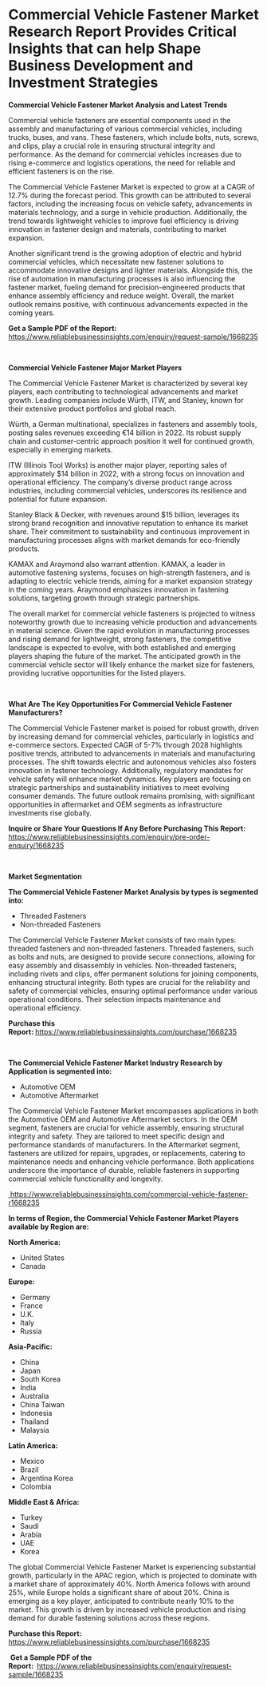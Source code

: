 <p><h1>Commercial Vehicle Fastener Market Research Report Provides Critical Insights that can help Shape Business Development and Investment Strategies</h1></p><p><strong>Commercial Vehicle Fastener Market Analysis and Latest Trends</strong></p>
<p><p>Commercial vehicle fasteners are essential components used in the assembly and manufacturing of various commercial vehicles, including trucks, buses, and vans. These fasteners, which include bolts, nuts, screws, and clips, play a crucial role in ensuring structural integrity and performance. As the demand for commercial vehicles increases due to rising e-commerce and logistics operations, the need for reliable and efficient fasteners is on the rise.</p><p>The Commercial Vehicle Fastener Market is expected to grow at a CAGR of 12.7% during the forecast period. This growth can be attributed to several factors, including the increasing focus on vehicle safety, advancements in materials technology, and a surge in vehicle production. Additionally, the trend towards lightweight vehicles to improve fuel efficiency is driving innovation in fastener design and materials, contributing to market expansion.</p><p>Another significant trend is the growing adoption of electric and hybrid commercial vehicles, which necessitate new fastener solutions to accommodate innovative designs and lighter materials. Alongside this, the rise of automation in manufacturing processes is also influencing the fastener market, fueling demand for precision-engineered products that enhance assembly efficiency and reduce weight. Overall, the market outlook remains positive, with continuous advancements expected in the coming years.</p></p>
<p><strong>Get a Sample PDF of the Report:&nbsp;</strong> <a href="https://www.reliablebusinessinsights.com/enquiry/request-sample/1668235?utm_campaign=3696&utm_medium=2&utm_source=Github&utm_content=ia&utm_term=19042025&utm_id=commercial-vehicle-fastener">https://www.reliablebusinessinsights.com/enquiry/request-sample/1668235</a></p>
<p>&nbsp;</p>
<p><strong>Commercial Vehicle Fastener Major Market Players</strong></p>
<p><p>The Commercial Vehicle Fastener Market is characterized by several key players, each contributing to technological advancements and market growth. Leading companies include Würth, ITW, and Stanley, known for their extensive product portfolios and global reach. </p><p>Würth, a German multinational, specializes in fasteners and assembly tools, posting sales revenues exceeding €14 billion in 2022. Its robust supply chain and customer-centric approach position it well for continued growth, especially in emerging markets.</p><p>ITW (Illinois Tool Works) is another major player, reporting sales of approximately $14 billion in 2022, with a strong focus on innovation and operational efficiency. The company’s diverse product range across industries, including commercial vehicles, underscores its resilience and potential for future expansion.</p><p>Stanley Black & Decker, with revenues around $15 billion, leverages its strong brand recognition and innovative reputation to enhance its market share. Their commitment to sustainability and continuous improvement in manufacturing processes aligns with market demands for eco-friendly products.</p><p>KAMAX and Araymond also warrant attention. KAMAX, a leader in automotive fastening systems, focuses on high-strength fasteners, and is adapting to electric vehicle trends, aiming for a market expansion strategy in the coming years. Araymond emphasizes innovation in fastening solutions, targeting growth through strategic partnerships.</p><p>The overall market for commercial vehicle fasteners is projected to witness noteworthy growth due to increasing vehicle production and advancements in material science. Given the rapid evolution in manufacturing processes and rising demand for lightweight, strong fasteners, the competitive landscape is expected to evolve, with both established and emerging players shaping the future of the market. The anticipated growth in the commercial vehicle sector will likely enhance the market size for fasteners, providing lucrative opportunities for the listed players.</p></p>
<p>&nbsp;</p>
<p><strong>What Are The Key Opportunities For Commercial Vehicle Fastener Manufacturers?</strong></p>
<p><p>The Commercial Vehicle Fastener market is poised for robust growth, driven by increasing demand for commercial vehicles, particularly in logistics and e-commerce sectors. Expected CAGR of 5-7% through 2028 highlights positive trends, attributed to advancements in materials and manufacturing processes. The shift towards electric and autonomous vehicles also fosters innovation in fastener technology. Additionally, regulatory mandates for vehicle safety will enhance market dynamics. Key players are focusing on strategic partnerships and sustainability initiatives to meet evolving consumer demands. The future outlook remains promising, with significant opportunities in aftermarket and OEM segments as infrastructure investments rise globally.</p></p>
<p><strong>Inquire or Share Your Questions If Any Before Purchasing This Report:</strong> <a href="https://www.reliablebusinessinsights.com/enquiry/pre-order-enquiry/1668235?utm_campaign=3696&utm_medium=2&utm_source=Github&utm_content=ia&utm_term=19042025&utm_id=commercial-vehicle-fastener">https://www.reliablebusinessinsights.com/enquiry/pre-order-enquiry/1668235</a></p>
<p>&nbsp;</p>
<p><strong>Market Segmentation</strong></p>
<p><strong>The Commercial Vehicle Fastener Market Analysis by types is segmented into:</strong></p>
<p><ul><li>Threaded Fasteners</li><li>Non-threaded Fasteners</li></ul></p>
<p><p>The Commercial Vehicle Fastener Market consists of two main types: threaded fasteners and non-threaded fasteners. Threaded fasteners, such as bolts and nuts, are designed to provide secure connections, allowing for easy assembly and disassembly in vehicles. Non-threaded fasteners, including rivets and clips, offer permanent solutions for joining components, enhancing structural integrity. Both types are crucial for the reliability and safety of commercial vehicles, ensuring optimal performance under various operational conditions. Their selection impacts maintenance and operational efficiency.</p></p>
<p><strong>Purchase this Report:&nbsp;</strong><a href="https://www.reliablebusinessinsights.com/purchase/1668235?utm_campaign=3696&utm_medium=2&utm_source=Github&utm_content=ia&utm_term=19042025&utm_id=commercial-vehicle-fastener">https://www.reliablebusinessinsights.com/purchase/1668235</a></p>
<p>&nbsp;</p>
<p><strong>The Commercial Vehicle Fastener Market Industry Research by Application is segmented into:</strong></p>
<p><ul><li>Automotive OEM</li><li>Automotive Aftermarket</li></ul></p>
<p><p>The Commercial Vehicle Fastener Market encompasses applications in both the Automotive OEM and Automotive Aftermarket sectors. In the OEM segment, fasteners are crucial for vehicle assembly, ensuring structural integrity and safety. They are tailored to meet specific design and performance standards of manufacturers. In the Aftermarket segment, fasteners are utilized for repairs, upgrades, or replacements, catering to maintenance needs and enhancing vehicle performance. Both applications underscore the importance of durable, reliable fasteners in supporting commercial vehicle functionality and longevity.</p></p>
<p><a href="https://www.reliablebusinessinsights.com/commercial-vehicle-fastener-r1668235?utm_campaign=3696&utm_medium=2&utm_source=Github&utm_content=ia&utm_term=19042025&utm_id=commercial-vehicle-fastener">&nbsp;https://www.reliablebusinessinsights.com/commercial-vehicle-fastener-r1668235</a></p>
<p><strong>In terms of Region, the Commercial Vehicle Fastener Market Players available by Region are:</strong></p>
<p>
    <p> <strong> North America: </strong>
        <ul>
            <li>United States</li>
            <li>Canada</li>
        </ul>
        </p> 
    <p> <strong> Europe: </strong>
        <ul>
            <li>Germany</li>
            <li>France</li>
            <li>U.K.</li>
            <li>Italy</li>
            <li>Russia</li>
        </ul>
        </p> 
    <p> <strong> Asia-Pacific: </strong>
        <ul>
            <li>China</li>
            <li>Japan</li>
            <li>South Korea</li>
            <li>India</li>
            <li>Australia</li>
            <li>China Taiwan</li>
            <li>Indonesia</li>
            <li>Thailand</li>
            <li>Malaysia</li>
        </ul>
        </p> 
    <p> <strong> Latin America: </strong>
        <ul>
            <li>Mexico</li>
            <li>Brazil</li>
            <li>Argentina Korea</li>
            <li>Colombia</li>
        </ul>
        </p> 
    <p> <strong> Middle East & Africa: </strong>
        <ul>
            <li>Turkey</li>
            <li>Saudi</li>
            <li>Arabia</li>
            <li>UAE</li>
            <li>Korea</li>
        </ul>
    </p>
    </p>
<p><p>The global Commercial Vehicle Fastener Market is experiencing substantial growth, particularly in the APAC region, which is projected to dominate with a market share of approximately 40%. North America follows with around 25%, while Europe holds a significant share of about 20%. China is emerging as a key player, anticipated to contribute nearly 10% to the market. This growth is driven by increased vehicle production and rising demand for durable fastening solutions across these regions.</p></p>
<p><strong>Purchase this Report: </strong><a href="https://www.reliablebusinessinsights.com/purchase/1668235?utm_campaign=3696&utm_medium=2&utm_source=Github&utm_content=ia&utm_term=19042025&utm_id=commercial-vehicle-fastener">https://www.reliablebusinessinsights.com/purchase/1668235</a></p>
<p>&nbsp;<strong>Get a Sample PDF of the Report:&nbsp;&nbsp;</strong><a href="https://www.reliablebusinessinsights.com/enquiry/request-sample/1668235?utm_campaign=3696&utm_medium=2&utm_source=Github&utm_content=ia&utm_term=19042025&utm_id=commercial-vehicle-fastener">https://www.reliablebusinessinsights.com/enquiry/request-sample/1668235</a></p>
<p><strong></strong></p>
<p><p></p><p></p><p></p></p>
